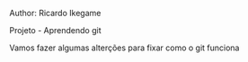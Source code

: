 Author: Ricardo Ikegame

Projeto - Aprendendo git

Vamos fazer algumas alterções para fixar como o git funciona